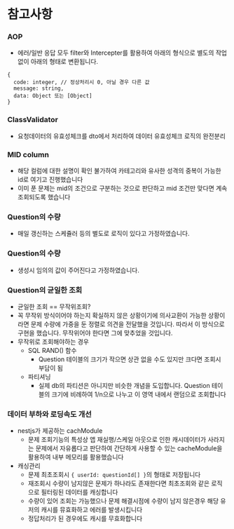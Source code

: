 # 참고사항

### AOP

- 에러/일반 응답 모두 filter와 Intercepter를 활용하여 아래의 형식으로 별도의 작업 없이 아래의 형태로 변환됩니다.

```Ts
{
  code: integer, // 정상처리시 0, 아닐 경우 다른 값
  message: string,
  data: Object 또는 [Object]
}
```

### ClassValidator

- 요청데이터의 유효성체크를 dto에서 처리하여 데이터 유효성체크 로직의 완전분리

### MID column

- 해당 컬럼에 대한 설명이 확인 불가하여 카테고리와 유사한 성격의 중복이 가능한 id로 여기고 진행했습니다
- 이미 푼 문제는 mid의 조건으로 구분하는 것으로 판단하고 mid 조건만 맞다면 계속 조회되도록 했습니다

### Question의 수량

- 매일 갱신하는 스케쥴러 등의 별도로 로직이 있다고 가정하였습니다.

### Question의 수량

- 생성시 임의의 값이 주어진다고 가정하였습니다.

### Question의 균일한 조회

- 균일한 조회 == 무작위조회?
- 꼭 무작위 방식이어야 하는지 확실하지 않은 상황이기에 의사교환이 가능한 상황이라면 문제 수량에 가중을 둔 정렬로 의견을 전달했을 것입니다. 따라서 이 방식으로 구현을 했습니다. 무작위어야 한다면 그에 맞추었을 것입니다.
- 무작위로 조회해야하는 경우
  - SQL RAND() 함수
    - Question 테이블의 크기가 작으면 상관 없을 수도 있지만 크다면 조회시 부담이 됨
  - 파티셔닝
    - 실제 db의 파티션은 아니지만 비슷한 개념을 도입합니다. Question 테이블의 크기에 비례하여 1/n으로 나누고 이 영역 내에서 랜덤으로 조회합니다

### 데이터 부하와 로딩속도 개선

- nestjs가 제공하는 cachModule
  - 문제 조회기능의 특성상 앱 재실행/스케일 아웃으로 인한 캐시데이터가 사라지는 문제에서 자유롭다고 판단하여 간단하게 사용할 수 있는 cacheModule을 활용하여 내부 메모리를 활용했습니다
- 캐싱관리
  - 문제 최초조회시 `{ userId: questionId[] }`의 형태로 저장됩니다
  - 재조회시 수량이 남지않은 문제가 하나라도 존재한다면 최초조회와 같은 로직으로 필터링된 데이터를 캐싱합니다
  - 수량이 있어 조회는 가능했으나 문제 해결시점에 수량이 남지 않은경우 해당 유저의 캐시를 뮤효화하고 에러를 발생시킵니다
  - 정답처리가 된 경우에도 캐시를 무효화합니다
